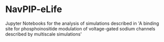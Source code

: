 # NavPIP-eLife
Jupyter Notebooks for the analysis of simulations described in 'A binding site for phosphoinositide modulation of voltage-gated sodium channels described by multiscale simulations'
